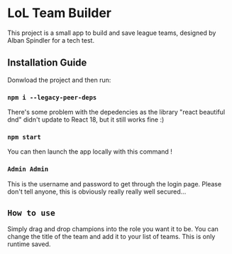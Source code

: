 # LoL Team Builder

This project is a small app to build and save league teams, designed by Alban Spindler for a tech test.

## Installation Guide

Donwload the project and then run:

### `npm i --legacy-peer-deps`

There's some problem with the depedencies as the library "react beautiful dnd" didn't update to React 18, but it still works fine :)

### `npm start`

You can then launch the app locally with this command !

### `Admin Admin`

This is the username and password to get through the login page. Please don't tell anyone, this is obviously really really well secured...

## `How to use`

Simply drag and drop champions into the role you want it to be. You can change the title of the team and add it to your list of teams. 
This is only runtime saved.